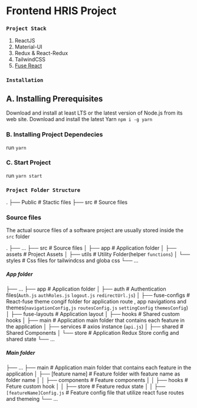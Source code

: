 # Frontend HRIS Project
### `Project Stack`
1. ReactJS
2. Material-UI
3. Redux & React-Redux
4. TailwindCSS
5. [Fuse React](http://react-material.fusetheme.com/documentation/getting-started/introduction)
### `Installation`

## A. Installing Prerequisites
Download and install at least LTS or the latest version of Node.js from its web site.
Download and install the latest Yarn `npm i -g yarn`

### B. Installing Project Dependecies
run `yarn`

### C. Start Project
run `yarn start`

### `Project Folder Structure`

.
    ├──  Public                # Stactic files 
    ├── src                     # Source files 
    
### Source files
The actual source files of a software project are usually stored inside the
`src` folder

.
    ├── ...
    ├── src                 # Source files
    │   ├── app       # Application folder
    │   ├── assets       # Project Assets
    │   ├── utils     # Utility Folder(helper `functions`)
    │   └── styles              # Css files for tailwindcss and globa css
    └── ...
##### App folder
├── ...
    ├── app               # Application folder
    │   ├── auth     # Authentication files(`Auth.js` `authRoles.js`  `logout.js` `redirectUrl.js`)
    │   ├── fuse-configs     # React-fuse theme congif folder for application route , app navigations and themes(`navigationConfig,js` `routesConfig.js` `settingConfig` `themesConfig`)
    │   ├── fuse-layouts    # Application layout
    │   ├── hooks  # Shared custom hooks
    │   ├── main  # Application main folder that contains each feature in the application
    │   ├── services   # axios instance (`api.js`)
    │   ├── shared   # Shared Components
    │   └── store             # Application Redux Store config and shared state
    └── ...

##### Main folder
├── ...
    ├── main             # Application main folder that contains each feature in the application
    │   ├── [feature name]   # Feature folder with feature name as folder name
    │   │   ├── components  # Feature components
    │   │   ├── hooks  # Feture custom hook
    │   │   ├── store # Feature redux state
    │  │    ├── `[featureName]Config.js` # Feature config file that utilize react fuse routes and themeing
    └── ...

